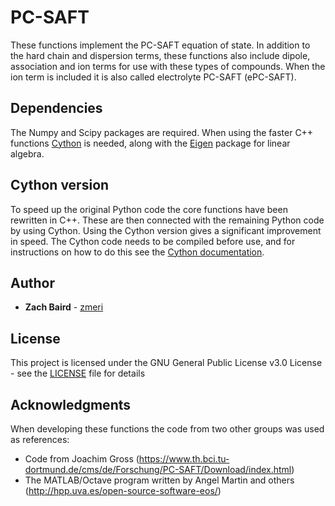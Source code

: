 # PC-SAFT

These functions implement the PC-SAFT equation of state. In addition to the hard chain and dispersion terms, these functions also include dipole, association and ion terms for use with these types of compounds. When the ion term is included it is also called electrolyte PC-SAFT (ePC-SAFT).

## Dependencies

The Numpy and Scipy packages are required.
When using the faster C++ functions [Cython](http://cython.org/) is needed, along with the [Eigen](https://github.com/eigenteam/eigen-git-mirror) package for linear algebra.

## Cython version

To speed up the original Python code the core functions have been rewritten in C++. These are then connected with the remaining Python code by using Cython. Using the Cython version gives a significant improvement in speed. The Cython code needs to be compiled before use, and for instructions on how to do this see the [Cython documentation](http://docs.cython.org/en/latest/src/quickstart/build.html).

## Author

* **Zach Baird** - [zmeri](https://github.com/zmeri)

## License

This project is licensed under the GNU General Public License v3.0 License - see the [LICENSE](LICENSE) file for details

## Acknowledgments

When developing these functions the code from two other groups was used as references:
* Code from Joachim Gross (https://www.th.bci.tu-dortmund.de/cms/de/Forschung/PC-SAFT/Download/index.html)
* The MATLAB/Octave program written by Angel Martin and others (http://hpp.uva.es/open-source-software-eos/) 

